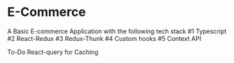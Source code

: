 # E-Commerce 
A Basic E-commerce Application with the following tech stack
#1 Typescript
#2 React-Redux
#3 Redux-Thunk
#4 Custom hooks
#5 Context API

To-Do
React-query for Caching
